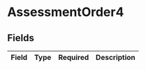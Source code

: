 # AssessmentOrder4


## Fields

| Field       | Type        | Required    | Description |
| ----------- | ----------- | ----------- | ----------- |